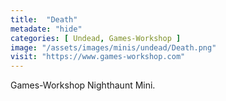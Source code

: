 ```yaml
---
title:  "Death"
metadate: "hide"
categories: [ Undead, Games-Workshop ]
image: "/assets/images/minis/undead/Death.png"
visit: "https://www.games-workshop.com"
---
```

Games-Workshop Nighthaunt Mini. 